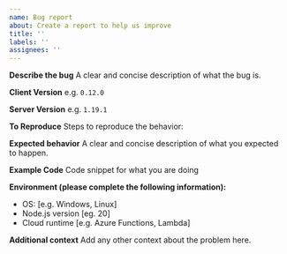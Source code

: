 ```yaml
---
name: Bug report
about: Create a report to help us improve
title: ''
labels: ''
assignees: ''
---
```


**Describe the bug**
A clear and concise description of what the bug is.

**Client Version**
e.g. `0.12.0`

**Server Version**
e.g. `1.19.1`

**To Reproduce**
Steps to reproduce the behavior:

**Expected behavior**
A clear and concise description of what you expected to happen.

**Example Code**
Code snippet for what you are doing

**Environment (please complete the following information):**

- OS: [e.g. Windows, Linux]
- Node.js version [eg. 20]
- Cloud runtime [e.g. Azure Functions, Lambda]

**Additional context**
Add any other context about the problem here.
